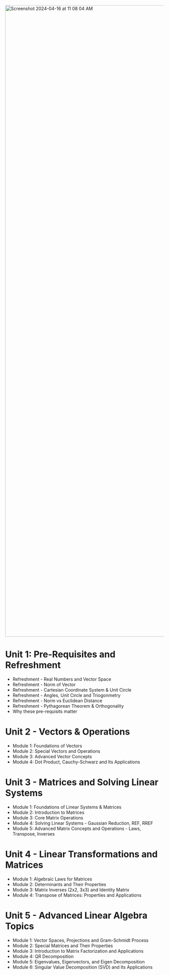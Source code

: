 <img width="1000" height="2000" alt="Screenshot 2024-04-16 at 11 08 04 AM" src="https://github.com/TatevKaren/mathematics-statistics-for-data-science/assets/76843403/65ee6db8-9717-4a2b-8dd1-0556922b63d9">


# Unit 1: Pre-Requisites and Refreshment
- Refreshment - Real Numbers and Vector Space
- Refreshment - Norm of Vector
- Refreshment - Cartesian Coordinate System & Unit Circle
- Refreshment - Angles, Unit Circle and Triogonmetry 
- Refreshment - Norm vs Euclidean Distance
- Refreshment - Pythagorean Theorem & Orthogonality
- Why these pre-requisits matter


# Unit 2 - Vectors & Operations
- Module 1: Foundations of Vectors
- Module 2: Special Vectors and Operations
- Module 3: Advanced Vector Concepts
- Module 4: Dot Product, Cauchy-Schwarz and Its Applications
 

# Unit 3 - Matrices and Solving Linear Systems
- Module 1: Foundations of Linear Systems & Matrices
- Module 2: Introduction to Matrices
- Module 3: Core Matrix Operations
- Module 4: Solving Linear Systems - Gaussian Reduction, REF, RREF
- Module 5: Advanced Matrix Concepts and Operations - Laws, Transpose, Inverses


# Unit 4 - Linear Transformations and Matrices
- Module 1: Algebraic Laws for Matrices
- Module 2: Determinants and Their Properties
- Module 3: Matrix Inverses (2x2, 3x3) and Identity Matrix
- Module 4: Transpose of Matrices: Properties and Applications


# Unit 5 -  Advanced Linear Algebra Topics
- Module 1: Vector Spaces, Projections and Gram-Schmidt Process
- Module 2: Special Matrices and Their Properties
- Module 3: Introduction to Matrix Factorization and Applications
- Module 4: QR Decomposition
- Module 5: Eigenvalues, Eigenvectors, and Eigen Decomposition
- Module 6: Singular Value Decomposition (SVD) and Its Applications
